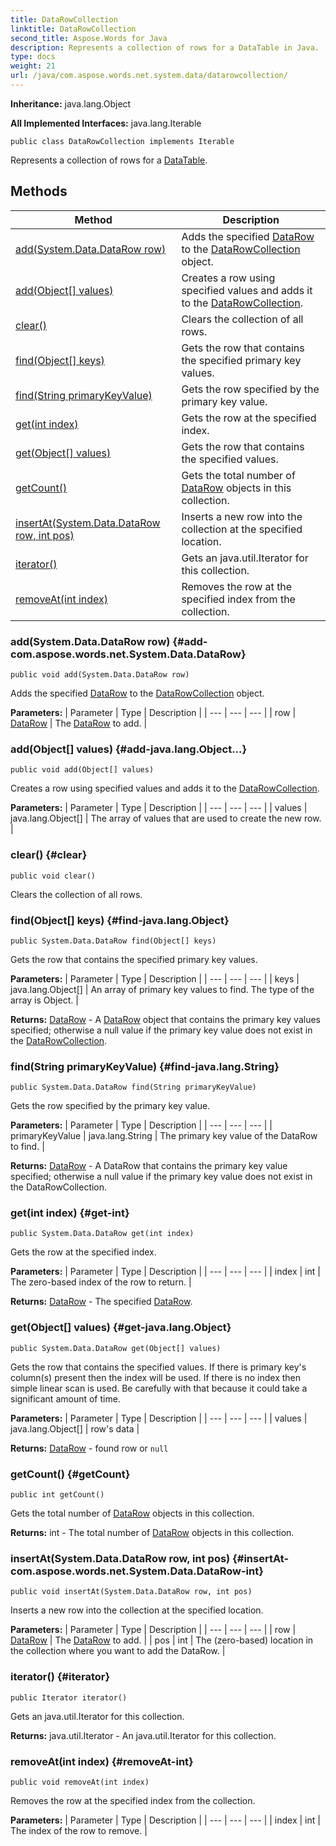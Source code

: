```yaml
---
title: DataRowCollection
linktitle: DataRowCollection
second_title: Aspose.Words for Java
description: Represents a collection of rows for a DataTable in Java.
type: docs
weight: 21
url: /java/com.aspose.words.net.system.data/datarowcollection/
---
```


**Inheritance:**
java.lang.Object

**All Implemented Interfaces:**
java.lang.Iterable
```
public class DataRowCollection implements Iterable
```

Represents a collection of rows for a [DataTable](../../com.aspose.words.net.system.data/datatable/).
## Methods

| Method | Description |
| --- | --- |
| [add(System.Data.DataRow row)](#add-com.aspose.words.net.System.Data.DataRow) | Adds the specified [DataRow](../../com.aspose.words.net.system.data/datarow/) to the [DataRowCollection](../../com.aspose.words.net.system.data/datarowcollection/) object. |
| [add(Object[] values)](#add-java.lang.Object...) | Creates a row using specified values and adds it to the [DataRowCollection](../../com.aspose.words.net.system.data/datarowcollection/). |
| [clear()](#clear) | Clears the collection of all rows. |
| [find(Object[] keys)](#find-java.lang.Object) | Gets the row that contains the specified primary key values. |
| [find(String primaryKeyValue)](#find-java.lang.String) | Gets the row specified by the primary key value. |
| [get(int index)](#get-int) | Gets the row at the specified index. |
| [get(Object[] values)](#get-java.lang.Object) | Gets the row that contains the specified values. |
| [getCount()](#getCount) | Gets the total number of [DataRow](../../com.aspose.words.net.system.data/datarow/) objects in this collection. |
| [insertAt(System.Data.DataRow row, int pos)](#insertAt-com.aspose.words.net.System.Data.DataRow-int) | Inserts a new row into the collection at the specified location. |
| [iterator()](#iterator) | Gets an java.util.Iterator for this collection. |
| [removeAt(int index)](#removeAt-int) | Removes the row at the specified index from the collection. |
### add(System.Data.DataRow row) {#add-com.aspose.words.net.System.Data.DataRow}
```
public void add(System.Data.DataRow row)
```


Adds the specified [DataRow](../../com.aspose.words.net.system.data/datarow/) to the [DataRowCollection](../../com.aspose.words.net.system.data/datarowcollection/) object.

**Parameters:**
| Parameter | Type | Description |
| --- | --- | --- |
| row | [DataRow](../../com.aspose.words.net.system.data/datarow/) | The [DataRow](../../com.aspose.words.net.system.data/datarow/) to add. |

### add(Object[] values) {#add-java.lang.Object...}
```
public void add(Object[] values)
```


Creates a row using specified values and adds it to the [DataRowCollection](../../com.aspose.words.net.system.data/datarowcollection/).

**Parameters:**
| Parameter | Type | Description |
| --- | --- | --- |
| values | java.lang.Object[] | The array of values that are used to create the new row. |

### clear() {#clear}
```
public void clear()
```


Clears the collection of all rows.

### find(Object[] keys) {#find-java.lang.Object}
```
public System.Data.DataRow find(Object[] keys)
```


Gets the row that contains the specified primary key values.

**Parameters:**
| Parameter | Type | Description |
| --- | --- | --- |
| keys | java.lang.Object[] | An array of primary key values to find. The type of the array is Object. |

**Returns:**
[DataRow](../../com.aspose.words.net.system.data/datarow/) - A [DataRow](../../com.aspose.words.net.system.data/datarow/) object that contains the primary key values specified; otherwise a null value if the primary key value does not exist in the [DataRowCollection](../../com.aspose.words.net.system.data/datarowcollection/).
### find(String primaryKeyValue) {#find-java.lang.String}
```
public System.Data.DataRow find(String primaryKeyValue)
```


Gets the row specified by the primary key value.

**Parameters:**
| Parameter | Type | Description |
| --- | --- | --- |
| primaryKeyValue | java.lang.String | The primary key value of the DataRow to find. |

**Returns:**
[DataRow](../../com.aspose.words.net.system.data/datarow/) - A DataRow that contains the primary key value specified; otherwise a null value if the primary key value does not exist in the DataRowCollection.
### get(int index) {#get-int}
```
public System.Data.DataRow get(int index)
```


Gets the row at the specified index.

**Parameters:**
| Parameter | Type | Description |
| --- | --- | --- |
| index | int | The zero-based index of the row to return. |

**Returns:**
[DataRow](../../com.aspose.words.net.system.data/datarow/) - The specified [DataRow](../../com.aspose.words.net.system.data/datarow/).
### get(Object[] values) {#get-java.lang.Object}
```
public System.Data.DataRow get(Object[] values)
```


Gets the row that contains the specified values. If there is primary key's column(s) present then the index will be used. If there is no index then simple linear scan is used. Be carefully with that because it could take a significant amount of time.

**Parameters:**
| Parameter | Type | Description |
| --- | --- | --- |
| values | java.lang.Object[] | row's data |

**Returns:**
[DataRow](../../com.aspose.words.net.system.data/datarow/) - found row or `null`
### getCount() {#getCount}
```
public int getCount()
```


Gets the total number of [DataRow](../../com.aspose.words.net.system.data/datarow/) objects in this collection.

**Returns:**
int - The total number of [DataRow](../../com.aspose.words.net.system.data/datarow/) objects in this collection.
### insertAt(System.Data.DataRow row, int pos) {#insertAt-com.aspose.words.net.System.Data.DataRow-int}
```
public void insertAt(System.Data.DataRow row, int pos)
```


Inserts a new row into the collection at the specified location.

**Parameters:**
| Parameter | Type | Description |
| --- | --- | --- |
| row | [DataRow](../../com.aspose.words.net.system.data/datarow/) | The [DataRow](../../com.aspose.words.net.system.data/datarow/) to add. |
| pos | int | The (zero-based) location in the collection where you want to add the DataRow. |

### iterator() {#iterator}
```
public Iterator iterator()
```


Gets an java.util.Iterator for this collection.

**Returns:**
java.util.Iterator - An java.util.Iterator for this collection.
### removeAt(int index) {#removeAt-int}
```
public void removeAt(int index)
```


Removes the row at the specified index from the collection.

**Parameters:**
| Parameter | Type | Description |
| --- | --- | --- |
| index | int | The index of the row to remove. |

